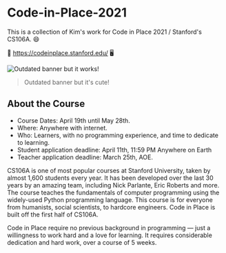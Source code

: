 # Code-in-Place-2021
This is a collection of Kim's work for Code in Place 2021 / Stanford's CS106A. 😄

🏡 https://codeinplace.stanford.edu/ 🖥️

![Outdated banner but it works!](https://i.imgur.com/V7I2nEE.png)
> Outdated banner but it's cute!
> 
## About the Course
* Course Dates: April 19th until May 28th.
* Where: Anywhere with internet.
* Who: Learners, with no programming experience, and time to dedicate to learning.
* Student application deadline: April 11th, 11:59 PM Anywhere on Earth
* Teacher application deadline: March 25th, AOE.

CS106A is one of most popular courses at Stanford University, taken by almost 1,600 students every year. It has been developed over the last 30 years by an amazing team, including Nick Parlante, Eric Roberts and more. The course teaches the fundamentals of computer programming using the widely-used Python programming language. This course is for everyone from humanists, social scientists, to hardcore engineers. Code in Place is built off the first half of CS106A.

Code in Place require no previous background in programming — just a willingness to work hard and a love for learning. It requires considerable dedication and hard work, over a course of 5 weeks.
